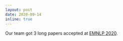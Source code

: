 ```yaml
---
layout: post
date: 2020-09-14
inline: true
---
```


Our team got 3 long papers accepted at [EMNLP 2020](https://2020.emnlp.org/).
